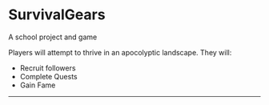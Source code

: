 # SurvivalGears

A school project and game

Players will attempt to thrive in an apocolyptic landscape. They will:

- Recruit followers
- Complete Quests
- Gain Fame

***
